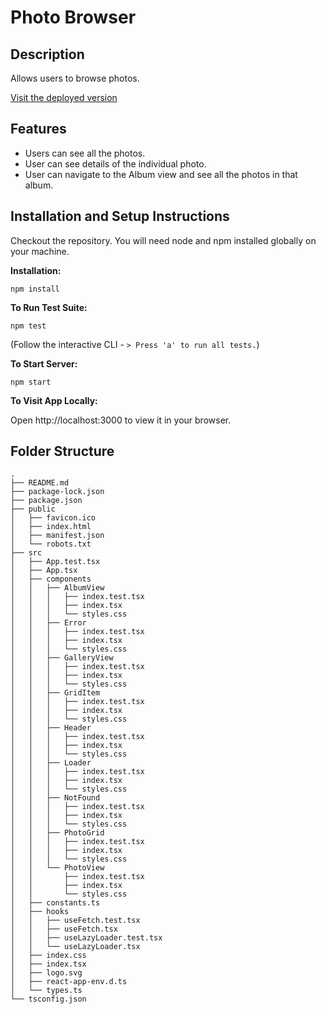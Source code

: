 # Photo Browser

## Description

Allows users to browse photos.

[Visit the deployed version](https://randilu.github.io/photo-browser/)

## Features
- Users can see all the photos.
- User can see details of the individual photo.
- User can navigate to the Album view and see all the photos in that album.

## Installation and Setup Instructions

Checkout the repository. You will need node and npm installed globally on your machine.

**Installation:**

```npm install```

**To Run Test Suite:**

```npm test```

(Follow the interactive CLI - `> Press 'a' to run all tests.`)

**To Start Server:**

```npm start```

**To Visit App Locally:**

Open http://localhost:3000 to view it in your browser.


## Folder Structure
```
.
├── README.md
├── package-lock.json
├── package.json
├── public
│   ├── favicon.ico
│   ├── index.html
│   ├── manifest.json
│   └── robots.txt
├── src
│   ├── App.test.tsx
│   ├── App.tsx
│   ├── components
│   │   ├── AlbumView
│   │   │   ├── index.test.tsx
│   │   │   ├── index.tsx
│   │   │   └── styles.css
│   │   ├── Error
│   │   │   ├── index.test.tsx
│   │   │   ├── index.tsx
│   │   │   └── styles.css
│   │   ├── GalleryView
│   │   │   ├── index.test.tsx
│   │   │   ├── index.tsx
│   │   │   └── styles.css
│   │   ├── GridItem
│   │   │   ├── index.test.tsx
│   │   │   ├── index.tsx
│   │   │   └── styles.css
│   │   ├── Header
│   │   │   ├── index.test.tsx
│   │   │   ├── index.tsx
│   │   │   └── styles.css
│   │   ├── Loader
│   │   │   ├── index.test.tsx
│   │   │   ├── index.tsx
│   │   │   └── styles.css
│   │   ├── NotFound
│   │   │   ├── index.test.tsx
│   │   │   ├── index.tsx
│   │   │   └── styles.css
│   │   ├── PhotoGrid
│   │   │   ├── index.test.tsx
│   │   │   ├── index.tsx
│   │   │   └── styles.css
│   │   └── PhotoView
│   │       ├── index.test.tsx
│   │       ├── index.tsx
│   │       └── styles.css
│   ├── constants.ts
│   ├── hooks
│   │   ├── useFetch.test.tsx
│   │   ├── useFetch.tsx
│   │   ├── useLazyLoader.test.tsx
│   │   └── useLazyLoader.tsx
│   ├── index.css
│   ├── index.tsx
│   ├── logo.svg
│   ├── react-app-env.d.ts
│   └── types.ts
└── tsconfig.json

```